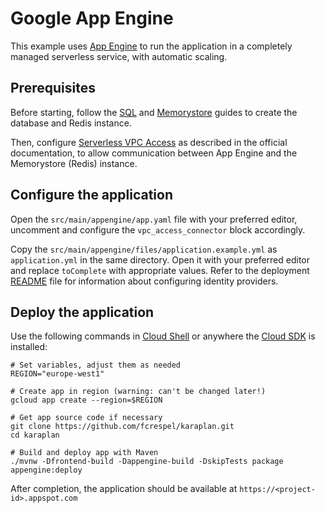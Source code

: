 # Google App Engine

This example uses [App Engine](https://cloud.google.com/appengine/) to run the application in a completely managed serverless service, with automatic scaling.

## Prerequisites

Before starting, follow the [SQL](../sql) and [Memorystore](../memorystore) guides to create the database and Redis instance.

Then, configure [Serverless VPC Access](https://cloud.google.com/vpc/docs/configure-serverless-vpc-access#creating_a_connector) as described in the official documentation, to allow communication between App Engine and the Memorystore (Redis) instance.

## Configure the application

Open the `src/main/appengine/app.yaml` file with your preferred editor, uncomment and configure the `vpc_access_connector` block accordingly.

Copy the `src/main/appengine/files/application.example.yml` as `application.yml` in the same directory. Open it with your preferred editor and replace `toComplete` with appropriate values. Refer to the deployment [README](../../README.md) file for information about configuring identity providers.

## Deploy the application

Use the following commands in [Cloud Shell](https://cloud.google.com/shell/) or anywhere the [Cloud SDK](https://cloud.google.com/sdk/) is installed:

    # Set variables, adjust them as needed
    REGION="europe-west1"

    # Create app in region (warning: can't be changed later!)
    gcloud app create --region=$REGION

    # Get app source code if necessary
    git clone https://github.com/fcrespel/karaplan.git
    cd karaplan

    # Build and deploy app with Maven
    ./mvnw -Dfrontend-build -Dappengine-build -DskipTests package appengine:deploy

After completion, the application should be available at `https://<project-id>.appspot.com`
